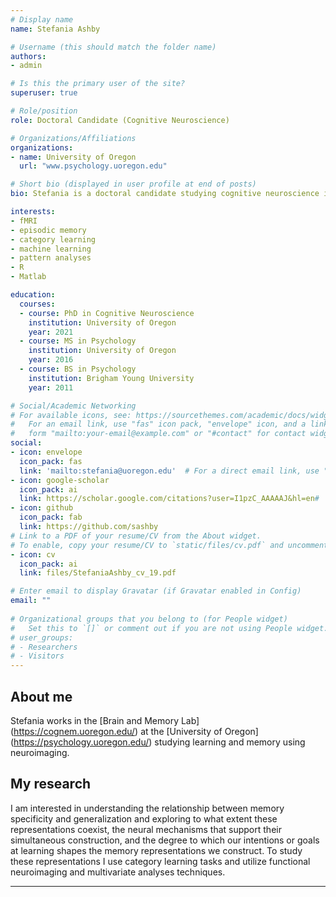 ```yaml
---
# Display name
name: Stefania Ashby

# Username (this should match the folder name)
authors:
- admin

# Is this the primary user of the site?
superuser: true

# Role/position
role: Doctoral Candidate (Cognitive Neuroscience)

# Organizations/Affiliations
organizations:
- name: University of Oregon
  url: "www.psychology.uoregon.edu"

# Short bio (displayed in user profile at end of posts)
bio: Stefania is a doctoral candidate studying cognitive neuroscience in the [Brain and Memory Lab] (https://cognem.uoregon.edu/) at the [University of Oregon] (https://psychology.uoregon.edu/). She loves coding in R and Matlab, data analysis and visualization, and is interested in pursuing a career in data science after graduation.  

interests:
- fMRI
- episodic memory
- category learning
- machine learning
- pattern analyses
- R
- Matlab

education:
  courses:
  - course: PhD in Cognitive Neuroscience
    institution: University of Oregon
    year: 2021
  - course: MS in Psychology
    institution: University of Oregon
    year: 2016
  - course: BS in Psychology
    institution: Brigham Young University
    year: 2011

# Social/Academic Networking
# For available icons, see: https://sourcethemes.com/academic/docs/widgets/#icons
#   For an email link, use "fas" icon pack, "envelope" icon, and a link in the
#   form "mailto:your-email@example.com" or "#contact" for contact widget.
social:
- icon: envelope
  icon_pack: fas
  link: 'mailto:stefania@uoregon.edu'  # For a direct email link, use "mailto:test@example.org".
- icon: google-scholar
  icon_pack: ai
  link: https://scholar.google.com/citations?user=I1pzC_AAAAAJ&hl=en#
- icon: github
  icon_pack: fab
  link: https://github.com/sashby
# Link to a PDF of your resume/CV from the About widget.
# To enable, copy your resume/CV to `static/files/cv.pdf` and uncomment the lines below.  
- icon: cv
  icon_pack: ai
  link: files/StefaniaAshby_cv_19.pdf

# Enter email to display Gravatar (if Gravatar enabled in Config)
email: ""
  
# Organizational groups that you belong to (for People widget)
#   Set this to `[]` or comment out if you are not using People widget.  
# user_groups:
# - Researchers
# - Visitors
---
```


## About me
Stefania works in the [Brain and Memory Lab] (https://cognem.uoregon.edu/) at the [University of Oregon] (https://psychology.uoregon.edu/) studying learning and memory using neuroimaging. 

## My research
I am interested in understanding the relationship between memory specificity and generalization and exploring to what extent these representations coexist, the neural mechanisms that support their simultaneous construction, and the degree to which our intentions or goals at learning shapes the memory representations we construct. To study these representations I use category learning tasks and utilize functional neuroimaging and multivariate analyses techniques. 

*** 
